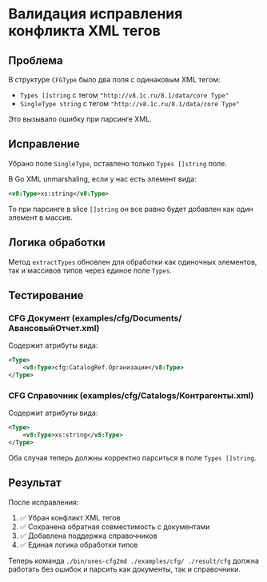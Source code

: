 # Валидация исправления конфликта XML тегов

## Проблема
В структуре `CFGType` было два поля с одинаковым XML тегом:
- `Types []string` с тегом `"http://v8.1c.ru/8.1/data/core Type"`  
- `SingleType string` с тегом `"http://v8.1c.ru/8.1/data/core Type"`

Это вызывало ошибку при парсинге XML.

## Исправление
Убрано поле `SingleType`, оставлено только `Types []string` поле.

В Go XML unmarshaling, если у нас есть элемент вида:
```xml
<v8:Type>xs:string</v8:Type>
```

То при парсинге в slice `[]string` он все равно будет добавлен как один элемент в массив.

## Логика обработки
Метод `extractTypes` обновлен для обработки как одиночных элементов, так и массивов типов через единое поле `Types`.

## Тестирование

### CFG Документ (examples/cfg/Documents/АвансовыйОтчет.xml)
Содержит атрибуты вида:
```xml
<Type>
    <v8:Type>cfg:CatalogRef.Организации</v8:Type>
</Type>
```

### CFG Справочник (examples/cfg/Catalogs/Контрагенты.xml)
Содержит атрибуты вида:
```xml
<Type>
    <v8:Type>xs:string</v8:Type>
</Type>
```

Оба случая теперь должны корректно парситься в поле `Types []string`.

## Результат
После исправления:
1. ✅ Убран конфликт XML тегов
2. ✅ Сохранена обратная совместимость с документами  
3. ✅ Добавлена поддержка справочников
4. ✅ Единая логика обработки типов

Теперь команда `./bin/ones-cfg2md ./examples/cfg/ ./result/cfg` должна работать без ошибок и парсить как документы, так и справочники.